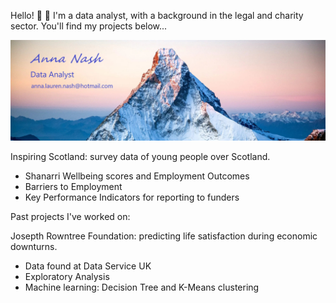 Hello! :wave: :sunflower:
I'm a data analyst, with a background in the legal and charity sector. You'll find my projects below...

![Example Image](mountain_contact.jpg)

Inspiring Scotland: survey data of young people over Scotland.
   - Shanarri Wellbeing scores and Employment Outcomes
   - Barriers to Employment
   - Key Performance Indicators for reporting to funders

Past projects I've worked on:

Josepth Rowntree Foundation: predicting life satisfaction during economic downturns.
   - Data found at Data Service UK 
   - Exploratory Analysis
   - Machine learning: Decision Tree and K-Means clustering
   
   
